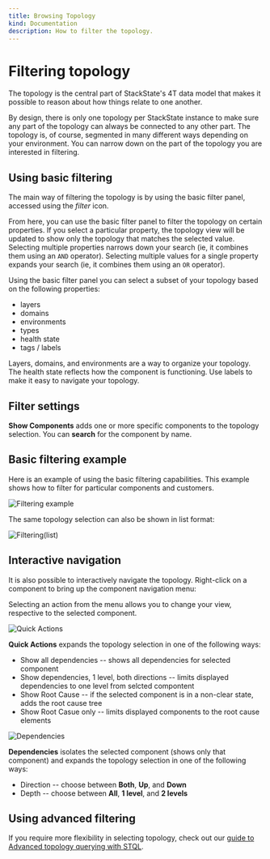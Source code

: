 ```yaml
---
title: Browsing Topology
kind: Documentation
description: How to filter the topology.
---
```


# Filtering topology

The topology is the central part of StackState's 4T data model that makes it possible to reason about how things relate to one another.

By design, there is only one topology per StackState instance to make sure any part of the topology can always be connected to any other part. The topology is, of course, segmented in many different ways depending on your environment. You can narrow down on the part of the topology you are interested in filtering.

## Using basic filtering

The main way of filtering the topology is by using the basic filter panel, accessed using the _filter_ icon.

From here, you can use the basic filter panel to filter the topology on certain properties. If you select a particular property, the topology view will be updated to show only the topology that matches the selected value. Selecting multiple properties narrows down your search \(ie, it combines them using an `AND` operator\). Selecting multiple values for a single property expands your search \(ie, it combines them using an `OR` operator\).

Using the basic filter panel you can select a subset of your topology based on the following properties:

* layers
* domains
* environments
* types
* health state
* tags / labels

Layers, domains, and environments are a way to organize your topology. The health state reflects how the component is functioning. Use labels to make it easy to navigate your topology.

## Filter settings

**Show Components** adds one or more specific components to the topology selection. You can **search** for the component by name.

## Basic filtering example

Here is an example of using the basic filtering capabilities. This example shows how to filter for particular components and customers.

![Filtering example](../../../.gitbook/assets/basic_filtering.png)

The same topology selection can also be shown in list format:

![Filtering\(list\)](../../../.gitbook/assets/basic_filtering_list.png)

## Interactive navigation

It is also possible to interactively navigate the topology. Right-click on a component to bring up the component navigation menu:

Selecting an action from the menu allows you to change your view, respective to the selected component.

![Quick Actions](../../../.gitbook/assets/quick_actions.png)

**Quick Actions** expands the topology selection in one of the following ways:

* Show all dependencies -- shows all dependencies for selected component
* Show dependencies, 1 level, both directions -- limits displayed dependencies to one level from selcted compontent
* Show Root Cause -- if the selected component is in a non-clear state, adds the root cause tree
* Show Root Casue only -- limits displayed components to the root cause elements

![Dependencies](../../../.gitbook/assets/dependencies.png)

**Dependencies** isolates the selected component \(shows only that component\) and expands the topology selection in one of the following ways:

* Direction -- choose between **Both**, **Up**, and **Down**
* Depth -- choose between **All**, **1 level**, and **2 levels**

## Using advanced filtering

If you require more flexibility in selecting topology, check out our [guide to Advanced topology querying with STQL](topology_selection_advanced.md).

